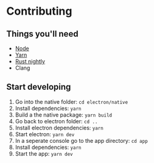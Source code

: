 # Contributing

## Things you'll need

- [Node](https://nodejs.org/en/download/)
- [Yarn](https://classic.yarnpkg.com/en/docs/install)
- [Rust nightly](https://www.rust-lang.org/tools/install)
- Clang

## Start developing

1. Go into the native folder: `cd electron/native`
2. Install dependencies: `yarn`
3. Build a the native package: `yarn build`
4. Go back to electron folder: `cd ..`
5. Install electron dependencies: `yarn`
6. Start electron: `yarn dev`
7. In a seperate console go to the app directory: `cd app`
8. Install dependencies: `yarn`
9. Start the app: `yarn dev`
